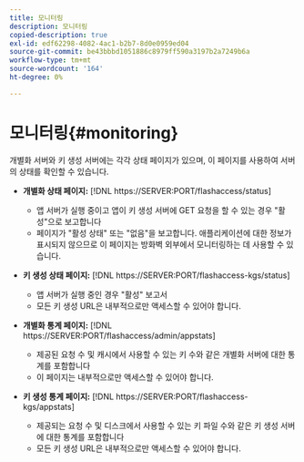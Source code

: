 ```yaml
---
title: 모니터링
description: 모니터링
copied-description: true
exl-id: edf62298-4082-4ac1-b2b7-8d0e0959ed04
source-git-commit: be43bbbd1051886c8979ff590a3197b2a7249b6a
workflow-type: tm+mt
source-wordcount: '164'
ht-degree: 0%

---
```


# 모니터링{#monitoring}

개별화 서버와 키 생성 서버에는 각각 상태 페이지가 있으며, 이 페이지를 사용하여 서버의 상태를 확인할 수 있습니다.

* **개별화 상태 페이지:** [!DNL https://SERVER:PORT/flashaccess/status]

   * 앱 서버가 실행 중이고 앱이 키 생성 서버에 GET 요청을 할 수 있는 경우 &quot;활성&quot;으로 보고합니다
   * 페이지가 &quot;활성 상태&quot; 또는 &quot;없음&quot;을 보고합니다. 애플리케이션에 대한 정보가 표시되지 않으므로 이 페이지는 방화벽 외부에서 모니터링하는 데 사용할 수 있습니다.

* **키 생성 상태 페이지:** [!DNL https://SERVER:PORT/flashaccess-kgs/status]

   * 앱 서버가 실행 중인 경우 &quot;활성&quot; 보고서
   * 모든 키 생성 URL은 내부적으로만 액세스할 수 있어야 합니다.

* **개별화 통계 페이지:** [!DNL https://SERVER:PORT/flashaccess/admin/appstats]

   * 제공된 요청 수 및 캐시에서 사용할 수 있는 키 수와 같은 개별화 서버에 대한 통계를 포함합니다
   * 이 페이지는 내부적으로만 액세스할 수 있어야 합니다.

* **키 생성 통계 페이지:** [!DNL https://SERVER:PORT/flashaccess-kgs/appstats]

   * 제공되는 요청 수 및 디스크에서 사용할 수 있는 키 파일 수와 같은 키 생성 서버에 대한 통계를 포함합니다
   * 모든 키 생성 URL은 내부적으로만 액세스할 수 있어야 합니다.
